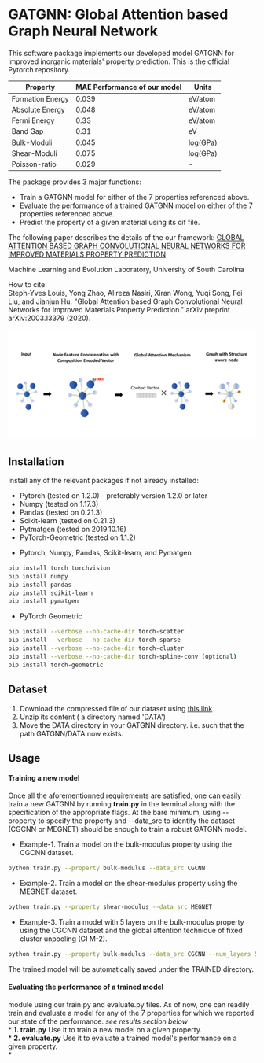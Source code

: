 # GATGNN:  Global Attention based Graph Neural Network

This software package implements our developed model GATGNN for improved inorganic materials' property prediction. This is the official Pytorch repository.

Property | MAE Performance of our model| Units
------------ | ------------- | -------------
Formation Energy | 0.039 | eV/atom
Absolute Energy | 0.048 | eV/atom
Fermi Energy | 0.33 | eV/atom
Band Gap | 0.31 | eV
Bulk-Moduli | 0.045 | log(GPa)
Shear-Moduli | 0.075 | log(GPa)
Poisson-ratio | 0.029 | -

The package provides 3 major functions:

- Train a GATGNN model for either of the 7 properties referenced above.
- Evaluate the performance of a trained GATGNN model on either of the 7 properties referenced above.
- Predict the property of a given material using its cif file. 

The following paper describes the details of the our framework:
[GLOBAL ATTENTION BASED GRAPH CONVOLUTIONAL NEURAL NETWORKS FOR IMPROVED MATERIALS PROPERTY PREDICTION](https://arxiv.org/pdf/2003.13379.pdf)

Machine Learning and Evolution Laboratory, University of South Carolina <br />

How to cite:<br />
Steph-Yves Louis, Yong Zhao, Alireza Nasiri, Xiran Wong, Yuqi Song, Fei Liu, and Jianjun Hu. "Global Attention based Graph Convolutional Neural Networks for Improved Materials Property Prediction." arXiv preprint arXiv:2003.13379 (2020).

![](front-pic.png)

## Installation
Install any of the relevant packages if not already installed:
* Pytorch (tested on 1.2.0) - preferably version 1.2.0 or later
* Numpy   (tested on 1.17.3)
* Pandas  (tested on 0.21.3) 
* Scikit-learn (tested on 0.21.3) 
* Pytmatgen (tested on 2019.10.16)
* PyTorch-Geometric (tested on 1.1.2)

- Pytorch, Numpy, Pandas, Scikit-learn, and Pymatgen
```bash
pip install torch torchvision 
pip install numpy
pip install pandas
pip install scikit-learn
pip install pymatgen
```
- PyTorch Geometric 
```bash
pip install --verbose --no-cache-dir torch-scatter
pip install --verbose --no-cache-dir torch-sparse
pip install --verbose --no-cache-dir torch-cluster
pip install --verbose --no-cache-dir torch-spline-conv (optional)
pip install torch-geometric
```
## Dataset
1. Download the compressed file of our dataset using [this link](https://widgets.figshare.com/articles/12522524/embed?show_title=1)
2. Unzip its content ( a directory named 'DATA')
3. Move the DATA directory in your GATGNN directory. i.e. such that the path GATGNN/DATA now exists.

## Usage
#### Training a new model
Once all the aforementionned requirements are satisfied, one can easily train a new GATGNN by running __train.py__ in the terminal along with the specification of the appropriate flags. At the bare minimum, using --property to specify the property and --data_src to identify the dataset (CGCNN or MEGNET) should be enough to train a robust GATGNN model.
- Example-1. Train a model on the bulk-modulus property using the CGCNN dataset.
```bash
python train.py --property bulk-modulus --data_src CGCNN
```
- Example-2. Train a model on the shear-modulus property using the MEGNET dataset.
```bash
python train.py --property shear-modulus --data_src MEGNET
```
- Example-3. Train a model with 5 layers on the bulk-modulus property using the CGCNN dataset and the global attention technique of fixed cluster unpooling (GI M-2).
```bash
python train.py --property bulk-modulus --data_src CGCNN --num_layers 5 --global_attention cluster --cluster_option fixed
```
The trained model will be automatically saved under the TRAINED directory.

#### Evaluating the performance of a trained model
module using our train.py and evaluate.py files. As of now, one can readily train and evaluate a model for any of the 7 properties for which we reported our state of the performance. *see results section below* <br />*
__1. train.py__  Use it to train a new model on a given property. <br />*
__2. evaluate.py__ Use it to evaluate a trained model's performance on a given property. <br />*



